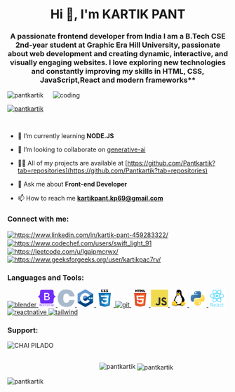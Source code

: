 <h1 align="center">Hi 👋, I'm KARTIK PANT</h1>
<h3 align="center">A passionate frontend developer from India I am a B.Tech CSE 2nd-year student at Graphic Era Hill University, passionate about web development and creating dynamic, interactive, and visually engaging websites. I love exploring new technologies and constantly improving my skills in HTML, CSS, JavaScript,React and modern frameworks**</h3>

<img align="right" alt="coding" width=400px src="https://media2.giphy.com/media/v1.Y2lkPTc5MGI3NjExdnM2N3RtbnZla2Yxd2pnOGZxbTB3MTJ2MnpnZDNxY2x4N3lzOTM5bCZlcD12MV9pbnRlcm5hbF9naWZfYnlfaWQmY3Q9Zw/6FWpozKBgrQD4MZwDC/giphy.gif">

<p align="left"> <img src="https://komarev.com/ghpvc/?username=pantkartik&label=Profile%20views&color=0e75b6&style=flat" alt="pantkartik" /> </p>

<p align="left"> <a href="https://github.com/ryo-ma/github-profile-trophy"><img src="https://github-profile-trophy.vercel.app/?username=pantkartik" alt="pantkartik" /></a> </p>

<p align="left"> <a href="https://twitter.com/" target="blank"><img src="https://img.shields.io/twitter/follow/?logo=twitter&style=for-the-badge" alt="" /></a> </p>

- 🌱 I’m currently learning **NODE.JS**

- 👯 I’m looking to collaborate on [generative-ai](https://github.com/Pantkartik/generative-ai)

- 👨‍💻 All of my projects are available at [https://github.com/Pantkartik?tab=repositories](https://github.com/Pantkartik?tab=repositories)

- 💬 Ask me about **Front-end Developer**

- 📫 How to reach me **kartikpant.kp69@gmail.com**

<h3 align="left">Connect with me:</h3>
<p align="left">
<a href="https://linkedin.com/in/https://www.linkedin.com/in/kartik-pant-459283322/" target="blank"><img align="center" src="https://raw.githubusercontent.com/rahuldkjain/github-profile-readme-generator/master/src/images/icons/Social/linked-in-alt.svg" alt="https://www.linkedin.com/in/kartik-pant-459283322/" height="30" width="40" /></a>
<a href="https://www.codechef.com/users/https://www.codechef.com/users/swift_light_91" target="blank"><img align="center" src="https://cdn.jsdelivr.net/npm/simple-icons@3.1.0/icons/codechef.svg" alt="https://www.codechef.com/users/swift_light_91" height="30" width="40" /></a>
<a href="https://www.leetcode.com/https://leetcode.com/u/lgaipmcrwx/" target="blank"><img align="center" src="https://raw.githubusercontent.com/rahuldkjain/github-profile-readme-generator/master/src/images/icons/Social/leet-code.svg" alt="https://leetcode.com/u/lgaipmcrwx/" height="30" width="40" /></a>
<a href="https://auth.geeksforgeeks.org/user/https://www.geeksforgeeks.org/user/kartikpac7rv/" target="blank"><img align="center" src="https://raw.githubusercontent.com/rahuldkjain/github-profile-readme-generator/master/src/images/icons/Social/geeks-for-geeks.svg" alt="https://www.geeksforgeeks.org/user/kartikpac7rv/" height="30" width="40" /></a>
</p>

<h3 align="left">Languages and Tools:</h3>
<p align="left"> <a href="https://www.blender.org/" target="_blank" rel="noreferrer"> <img src="https://download.blender.org/branding/community/blender_community_badge_white.svg" alt="blender" width="40" height="40"/> </a> <a href="https://getbootstrap.com" target="_blank" rel="noreferrer"> <img src="https://raw.githubusercontent.com/devicons/devicon/master/icons/bootstrap/bootstrap-plain-wordmark.svg" alt="bootstrap" width="40" height="40"/> </a> <a href="https://www.cprogramming.com/" target="_blank" rel="noreferrer"> <img src="https://raw.githubusercontent.com/devicons/devicon/master/icons/c/c-original.svg" alt="c" width="40" height="40"/> </a> <a href="https://www.w3schools.com/cpp/" target="_blank" rel="noreferrer"> <img src="https://raw.githubusercontent.com/devicons/devicon/master/icons/cplusplus/cplusplus-original.svg" alt="cplusplus" width="40" height="40"/> </a> <a href="https://www.w3schools.com/css/" target="_blank" rel="noreferrer"> <img src="https://raw.githubusercontent.com/devicons/devicon/master/icons/css3/css3-original-wordmark.svg" alt="css3" width="40" height="40"/> </a> <a href="https://git-scm.com/" target="_blank" rel="noreferrer"> <img src="https://www.vectorlogo.zone/logos/git-scm/git-scm-icon.svg" alt="git" width="40" height="40"/> </a> <a href="https://www.w3.org/html/" target="_blank" rel="noreferrer"> <img src="https://raw.githubusercontent.com/devicons/devicon/master/icons/html5/html5-original-wordmark.svg" alt="html5" width="40" height="40"/> </a> <a href="https://developer.mozilla.org/en-US/docs/Web/JavaScript" target="_blank" rel="noreferrer"> <img src="https://raw.githubusercontent.com/devicons/devicon/master/icons/javascript/javascript-original.svg" alt="javascript" width="40" height="40"/> </a> <a href="https://www.linux.org/" target="_blank" rel="noreferrer"> <img src="https://raw.githubusercontent.com/devicons/devicon/master/icons/linux/linux-original.svg" alt="linux" width="40" height="40"/> </a> <a href="https://www.python.org" target="_blank" rel="noreferrer"> <img src="https://raw.githubusercontent.com/devicons/devicon/master/icons/python/python-original.svg" alt="python" width="40" height="40"/> </a> <a href="https://reactjs.org/" target="_blank" rel="noreferrer"> <img src="https://raw.githubusercontent.com/devicons/devicon/master/icons/react/react-original-wordmark.svg" alt="react" width="40" height="40"/> </a> <a href="https://reactnative.dev/" target="_blank" rel="noreferrer"> <img src="https://reactnative.dev/img/header_logo.svg" alt="reactnative" width="40" height="40"/> </a> <a href="https://tailwindcss.com/" target="_blank" rel="noreferrer"> <img src="https://www.vectorlogo.zone/logos/tailwindcss/tailwindcss-icon.svg" alt="tailwind" width="40" height="40"/> </a> </p>

<h3 align="left">Support:</h3>
<p><a href="https://www.buymeacoffee.com/CHAI PILADO"> <img align="left" src="https://cdn.buymeacoffee.com/buttons/v2/default-yellow.png" height="50" width="210" alt="CHAI PILADO" /></a></p><br><br>

<p><img align="left" src="https://github-readme-stats.vercel.app/api/top-langs?username=pantkartik&show_icons=true&locale=en&layout=compact" alt="pantkartik" /></p>

<p>&nbsp;<img align="center" src="https://github-readme-stats.vercel.app/api?username=pantkartik&show_icons=true&locale=en" alt="pantkartik" /></p>

<p><img align="center" src="https://github-readme-streak-stats.herokuapp.com/?user=pantkartik&" alt="pantkartik" /></p>


